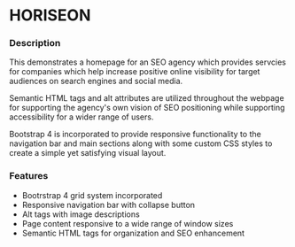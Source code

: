 # HORISEON 

### Description

This demonstrates a homepage for an SEO agency which provides servcies for companies which help 
increase positive online visibility for target audiences on search engines and social media. 

Semantic HTML tags and alt attributes are utilized throughout the webpage for supporting the agency's 
own vision of SEO positioning while supporting accessibility for a wider range of users. 

Bootstrap 4 is incorporated to provide responsive functionality to the navigation bar and main
sections along with some custom CSS styles to create a simple yet satisfying visual layout.  

### Features

* Bootrstrap 4 grid system incorporated 
* Responsive navigation bar with collapse button
* Alt tags with image descriptions 
* Page content responsive to a wide range of window sizes
* Semantic HTML tags for organization and SEO enhancement 

